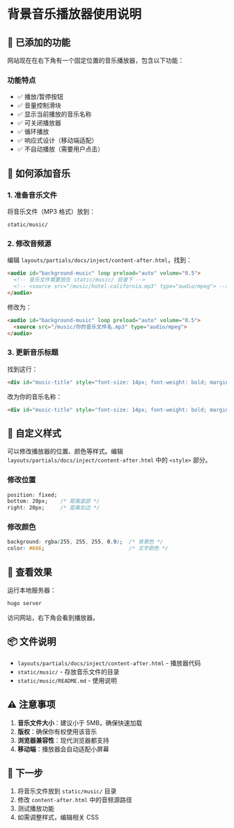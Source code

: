 # 背景音乐播放器使用说明

## 🎵 已添加的功能

网站现在在右下角有一个固定位置的音乐播放器，包含以下功能：

### 功能特点
- ✅ 播放/暂停按钮
- ✅ 音量控制滑块
- ✅ 显示当前播放的音乐名称
- ✅ 可关闭播放器
- ✅ 循环播放
- ✅ 响应式设计（移动端适配）
- ✅ 不自动播放（需要用户点击）

## 📝 如何添加音乐

### 1. 准备音乐文件
将音乐文件（MP3 格式）放到：
```
static/music/
```

### 2. 修改音频源
编辑 `layouts/partials/docs/inject/content-after.html`，找到：
```html
<audio id="background-music" loop preload="auto" volume="0.5">
  <!-- 音乐文件需要放在 static/music/ 目录下 -->
  <!-- <source src="/music/hotel-california.mp3" type="audio/mpeg"> -->
</audio>
```

修改为：
```html
<audio id="background-music" loop preload="auto" volume="0.5">
  <source src="/music/你的音乐文件名.mp3" type="audio/mpeg">
</audio>
```

### 3. 更新音乐标题
找到这行：
```html
<div id="music-title" style="font-size: 14px; font-weight: bold; margin-top: 2px;">加州旅馆 - Hotel California</div>
```

改为你的音乐名称：
```html
<div id="music-title" style="font-size: 14px; font-weight: bold; margin-top: 2px;">你的音乐名称</div>
```

## 🎨 自定义样式

可以修改播放器的位置、颜色等样式。编辑 `layouts/partials/docs/inject/content-after.html` 中的 `<style>` 部分。

### 修改位置
```css
position: fixed; 
bottom: 20px;    /* 距离底部 */
right: 20px;     /* 距离右边 */
```

### 修改颜色
```css
background: rgba(255, 255, 255, 0.9);  /* 背景色 */
color: #666;                           /* 文字颜色 */
```

## 🚀 查看效果

运行本地服务器：
```bash
hugo server
```

访问网站，右下角会看到播放器。

## 📦 文件说明

- `layouts/partials/docs/inject/content-after.html` - 播放器代码
- `static/music/` - 存放音乐文件的目录
- `static/music/README.md` - 使用说明

## ⚠️ 注意事项

1. **音乐文件大小**：建议小于 5MB，确保快速加载
2. **版权**：确保你有权使用该音乐
3. **浏览器兼容性**：现代浏览器都支持
4. **移动端**：播放器会自动适配小屏幕

## 🎯 下一步

1. 将音乐文件放到 `static/music/` 目录
2. 修改 `content-after.html` 中的音频源路径
3. 测试播放功能
4. 如需调整样式，编辑相关 CSS

